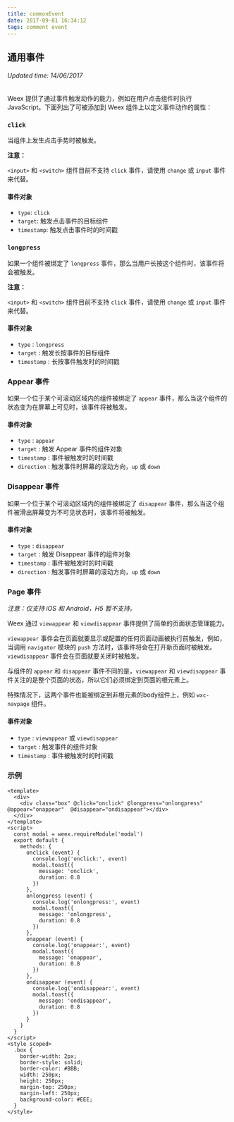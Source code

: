 ```yaml
---
title: commonEvent
date: 2017-09-01 16:34:12
tags: comment event
---
```


## 通用事件
###### Updated time: 14/06/2017
Weex 提供了通过事件触发动作的能力，例如在用户点击组件时执行 JavaScript。下面列出了可被添加到 Weex 组件上以定义事件动作的属性：

### `click`
当组件上发生点击手势时被触发。

**注意：**

`<input>` 和 `<switch>` 组件目前不支持 `click` 事件，请使用 `change` 或 `input` 事件来代替。

#### 事件对象
* `type`: `click`
* `target`: 触发点击事件的目标组件
* `timestamp`: 触发点击事件时的时间戳

### `longpress`
如果一个组件被绑定了 `longpress` 事件，那么当用户长按这个组件时，该事件将会被触发。

**注意：**

`<input>` 和 `<switch>` 组件目前不支持 `click` 事件，请使用 `change` 或 `input` 事件来代替。

#### 事件对象
* `type` : `longpress`
* `target` : 触发长按事件的目标组件
* `timestamp` : 长按事件触发时的时间戳

### Appear 事件
如果一个位于某个可滚动区域内的组件被绑定了 `appear` 事件，那么当这个组件的状态变为在屏幕上可见时，该事件将被触发。

#### 事件对象
* `type` : `appear`
* `target` : 触发 Appear 事件的组件对象
* `timestamp` : 事件被触发时的时间戳
* `direction` : 触发事件时屏幕的滚动方向，`up` 或 `down`

### Disappear 事件
如果一个位于某个可滚动区域内的组件被绑定了 `disappear` 事件，那么当这个组件被滑出屏幕变为不可见状态时，该事件将被触发。

#### 事件对象
* `type` : `disappear`
* `target` : 触发 Disappear 事件的组件对象
* `timestamp` : 事件被触发时的时间戳
* `direction` : 触发事件时屏幕的滚动方向，`up` 或 `down`

### Page 事件
*注意：仅支持 iOS 和 Android，H5 暂不支持。*

Weex 通过 `viewappear` 和 `viewdisappear` 事件提供了简单的页面状态管理能力。

`viewappear` 事件会在页面就要显示或配置的任何页面动画被执行前触发，例如，当调用 `navigator` 模块的 `push` 方法时，该事件将会在打开新页面时被触发。`viewdisappear` 事件会在页面就要关闭时被触发。

与组件的 `appear` 和 `disappear` 事件不同的是，`viewappear` 和 `viewdisappear` 事件关注的是整个页面的状态，所以它们必须绑定到页面的根元素上。

特殊情况下，这两个事件也能被绑定到非根元素的body组件上，例如 `wxc-navpage` 组件。

#### 事件对象
* `type` : `viewappear` 或 `viewdisappear`
* `target` : 触发事件的组件对象
* `timestamp` : 事件被触发时的时间戳

### 示例
```
<template>
  <div>
    <div class="box" @click="onclick" @longpress="onlongpress" @appear="onappear"  @disappear="ondisappear"></div>
  </div>
</template>
<script>
  const modal = weex.requireModule('modal')
  export default {
    methods: {
      onclick (event) {
        console.log('onclick:', event)
        modal.toast({
          message: 'onclick',
          duration: 0.8
        })
      },
      onlongpress (event) {
        console.log('onlongpress:', event)
        modal.toast({
          message: 'onlongpress',
          duration: 0.8
        })
      },
      onappear (event) {
        console.log('onappear:', event)
        modal.toast({
          message: 'onappear',
          duration: 0.8
        })
      },
      ondisappear (event) {
        console.log('ondisappear:', event)
        modal.toast({
          message: 'ondisappear',
          duration: 0.8
        })
      }
    }
  }
</script>
<style scoped>
  .box {
    border-width: 2px;
    border-style: solid;
    border-color: #BBB;
    width: 250px;
    height: 250px;
    margin-top: 250px;
    margin-left: 250px;
    background-color: #EEE;
  }
</style>
```
